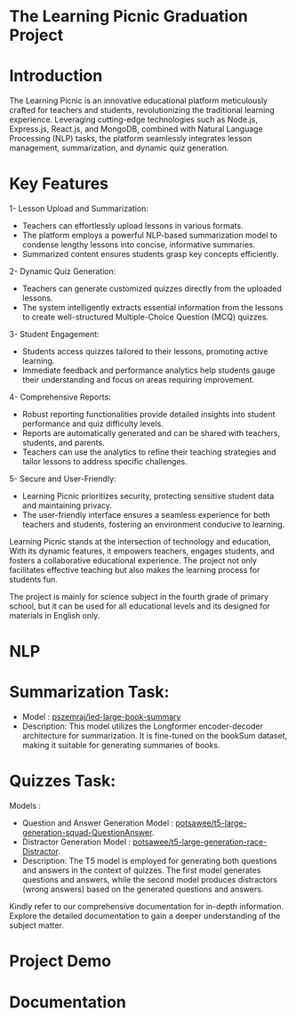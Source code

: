 # The Learning Picnic Graduation Project
# Introduction
The Learning Picnic is an innovative educational platform meticulously crafted for teachers and students, revolutionizing the traditional learning experience. Leveraging cutting-edge technologies such as Node.js, Express.js, React.js, and MongoDB, combined with Natural Language Processing (NLP) tasks, the platform seamlessly integrates lesson management, summarization, and dynamic quiz generation.

# Key Features
1- Lesson Upload and Summarization:

- Teachers can effortlessly upload lessons in various formats.
- The platform employs a powerful NLP-based summarization model to condense lengthy lessons into concise, informative summaries.
- Summarized content ensures students grasp key concepts efficiently.


2- Dynamic Quiz Generation:

- Teachers can generate customized quizzes directly from the uploaded lessons.
- The system intelligently extracts essential information from the lessons to create well-structured Multiple-Choice Question (MCQ) quizzes.


3- Student Engagement:

- Students access quizzes tailored to their lessons, promoting active learning.
- Immediate feedback and performance analytics help students gauge their understanding and focus on areas requiring improvement.

4- Comprehensive Reports:

- Robust reporting functionalities provide detailed insights into student performance and quiz difficulty levels.
- Reports are automatically generated and can be shared with teachers, students, and parents.
- Teachers can use the analytics to refine their teaching strategies and tailor lessons to address specific challenges.


5- Secure and User-Friendly:

- Learning Picnic prioritizes security, protecting sensitive student data and maintaining privacy.
- The user-friendly interface ensures a seamless experience for both teachers and students, fostering an environment conducive to learning.

Learning Picnic stands at the intersection of technology and education, With its dynamic features, it empowers teachers, engages students, and fosters a collaborative educational experience. The project not only facilitates effective teaching but also makes the learning process for students fun.

The project is mainly for science subject in the fourth grade of primary school, but it can be used for all educational levels and its designed for materials in English only.

# NLP
# Summarization Task:
- Model : [pszemraj/led-large-book-summary](https://huggingface.co/pszemraj/led-large-book-summary)
- Description: This model utilizes the Longformer encoder-decoder architecture for summarization. It is fine-tuned on the bookSum dataset, making it suitable for generating summaries of books.


# Quizzes Task:
Models :
- Question and Answer Generation Model : [potsawee/t5-large-generation-squad-QuestionAnswer](https://huggingface.co/potsawee/t5-large-generation-squad-QuestionAnswer).
- Distractor Generation Model : [potsawee/t5-large-generation-race-Distractor](https://huggingface.co/potsawee/t5-large-generation-race-Distractor).
- Description: The T5 model is employed for generating both questions and answers in the context of quizzes. The first model generates questions and answers, while the second model produces distractors (wrong 
  answers) based on the generated questions and answers.

Kindly refer to our comprehensive documentation for in-depth information. Explore the detailed documentation to gain a deeper understanding of the subject matter.

# Project Demo

# Documentation
